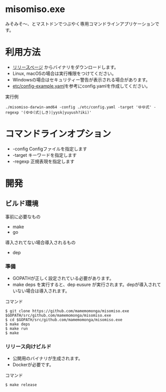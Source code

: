 # misomiso.exe

みそみそ〜、とマストドンでつぶやく専用コマンドラインアプリケーションです。

# 利用方法

* [リリースページ](https://github.com/mamemomonga/misomiso.exe/releases) からバイナリをダウンロードします。
* Linux, macOSの場合は実行権限をつけてください。
* Windowsの場合はセキュリティー警告が表示される場合があります。
* [etc/config-example.yaml](etc/config-example.yaml)を参考にconfig.yamlを作成してください。

実行例

	./misomiso-darwin-amd64 -config ./etc/config.yaml -target 'ゆゆ式' -regexp '(ゆゆ(式|しき)|yysk|yuyush?iki)'

# コマンドラインオプション

* -config  Configファイルを指定します
* -target  キーワードを指定します
* -regexp  正規表現を指定します

# 開発

## ビルド環境

事前に必要なもの

* make
* go

導入されてない場合導入されるもの
		
* dep

### 準備

* GOPATHが正しく設定されている必要があります。
* make deps を実行すると、dep eusure が実行されます。depが導入されていない場合は導入されます。

コマンド

	$ git clone https://github.com/mamemomonga/misomiso.exe $GOPATH/src/github.com/mamemomonga/misomiso.exe
	$ cd $GOPATH/src/github.com/mamemomonga/misomiso.exe
	$ make deps
	$ make run
	$ make

### リリース向けビルド

* 公開用のバイナリが生成されます。
* Dockerが必要です。

コマンド

	$ make release

